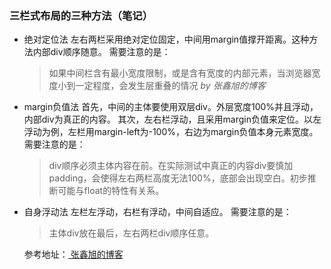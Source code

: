 

### 三栏式布局的三种方法（笔记）


- 绝对定位法
  左右两栏采用绝对定位固定，中间用margin值撑开距离。这种方法内部div顺序随意。
  需要注意的是：
  > 如果中间栏含有最小宽度限制，或是含有宽度的内部元素，当浏览器宽度小到一定程度，会发生层重叠的情况 *by 张鑫旭的博客*
  
- margin负值法
  首先，中间的主体要使用双层div。外层宽度100%并且浮动，内部div为真正的内容。
  其次，左右栏浮动，且采用margin负值来定位。以左浮动为例，左栏用margin-left为-100%，右边为margin负值本身元素宽度。
  需要注意的是：
  > div顺序必须主体内容在前。在实际测试中真正的内容div要慎加padding，会使得左右两栏高度无法100%，底部会出现空白。初步推断可能与float的特性有关系。

- 自身浮动法
  左栏左浮动，右栏有浮动，中间自适应。
  需要注意的是：
  > 主体div放在最后，左右两栏div顺序任意。
  
  
  参考地址：<a href="http://www.zhangxinxu.com/wordpress/2009/11/%E6%88%91%E7%86%9F%E7%9F%A5%E7%9A%84%E4%B8%89%E7%A7%8D%E4%B8%89%E6%A0%8F%E7%BD%91%E9%A1%B5%E5%AE%BD%E5%BA%A6%E8%87%AA%E9%80%82%E5%BA%94%E5%B8%83%E5%B1%80%E6%96%B9%E6%B3%95/" > 张鑫旭的博客 </a>
  
